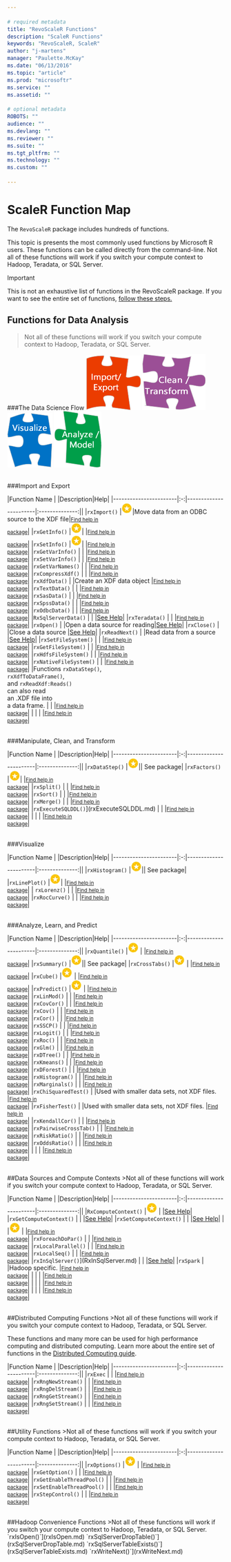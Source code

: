 ```yaml
---

# required metadata
title: "RevoScaleR Functions"
description: "ScaleR Functions"
keywords: "RevoScaleR, ScaleR"
author: "j-martens"
manager: "Paulette.McKay"
ms.date: "06/13/2016"
ms.topic: "article"
ms.prod: "microsoftr"
ms.service: ""
ms.assetid: ""

# optional metadata
ROBOTS: ""
audience: ""
ms.devlang: ""
ms.reviewer: ""
ms.suite: ""
ms.tgt_pltfrm: ""
ms.technology: ""
ms.custom: ""

---
```


# ScaleR Function Map

The `RevoScaleR` package includes hundreds of functions. 

This topic is presents the most commonly used functions by Microsoft R users. These functions can be called directly from the command-line. Not all of these functions will work if you switch your compute context to Hadoop, Teradata, or SQL Server.

>[!IMPORTANT]
>This is not an exhaustive list of functions in the RevoScaleR package. If you want to see the entire set of functions,  [follow these steps.](scaler.md#findmore)


## Functions for Data Analysis

>Not all of these functions will work if you switch your compute context to Hadoop, Teradata, or SQL Server.

###The Data Science Flow
![import](../media/scaler-puzzle1.png)
![import](../media/scaler-puzzle2.png)
![import](../media/scaler-puzzle3.png)
![import](../media/scaler-puzzle4.png)

<br />
###Import and Export


|Function Name          | |Description|Help|
|-----------------------|:-:|-----------------------|:--------------:||
|`rxImport()`       |![top](../media/award.png)|Move data from an ODBC source to the XDF file|<small>[Find help in<br /> package](scaler.md#findmore)</small>|
|`rxGetInfo()`      |![top](../media/award.png)|      |<small>[Find help in<br /> package](scaler.md#findmore)</small>|
|`rxSetInfo()`       |![top](../media/award.png)|      |<small>[Find help in<br /> package](scaler.md#findmore)</small>|
|`rxGetVarInfo()`    | |      |<small>[Find help in<br /> package](scaler.md#findmore)</small>|
|`rxSetVarInfo()`    | |      |<small>[Find help in<br /> package](scaler.md#findmore)</small>|
|`rxGetVarNames()`   | |      |<small>[Find help in<br /> package](scaler.md#findmore)</small>|
|`rxCompressXdf()`   | |      |<small>[Find help in<br /> package](scaler.md#findmore)</small>|
|`rxXdfData()`       | |Create an XDF data object      |<small>[Find help in<br /> package](scaler.md#findmore)</small>|
|`rxTextData()`      | |      |<small>[Find help in<br /> package](scaler.md#findmore)</small>|
|`rxSasData()`      | |      |<small>[Find help in<br /> package](scaler.md#findmore)</small>|
|`rxSpssData()`      | |      |<small>[Find help in<br /> package](scaler.md#findmore)</small>|
|`rxOdbcData()`      | |      |<small>[Find help in<br /> package](scaler.md#findmore)</small>|
|`RxSqlServerData()`    | |      |[See Help](RxSqlServerData.md)|
|`rxTeradata()`     | |      |<small>[Find help in<br /> package](scaler.md#findmore)</small>|
|`rxOpen()`     | |Open a data source for reading|[See Help](rxOpen.md)|
|`rxClose()`      | |Close a data source      |[See Help](rxClose.md)|
|`rxReadNext()`      | |Read data from a source      |[See Help](rxReadNext.md)|
|`rxSetFileSystem()`      | |      |<small>[Find help in<br /> package](scaler.md#findmore)</small>|
|`rxGetFileSystem()`     | |      |<small>[Find help in<br /> package](scaler.md#findmore)</small>|
|`rxHdfsFileSystem()`      | |      |<small>[Find help in<br /> package](scaler.md#findmore)</small>|
|`rxNativeFileSystem()`       | |      |<small>[Find help in<br /> package](scaler.md#findmore)</small>|
|Functions `rxDataStep()`,<br/> `rxXdfToDataFrame()`, <br/>and `rxReadXdf:Reads()`<br/> can also read <br/>an .XDF file into <br/>a data  frame.    | |      |<small>[Find help in<br /> package](scaler.md#findmore)</small>|
|   | |      |<small>[Find help in<br /> package](scaler.md#findmore)</small>|


<br />
###Manipulate, Clean, and Transform

|Function Name          | |Description|Help|
|-----------------------|:-:|-----------------------|:--------------:||
|`rxDataStep()`       |![top](../media/award.png)|| See package|
|`rxFactors()`    |![top](../media/award.png)|      |<small>[Find help in<br /> package](scaler.md#findmore)</small>|
|`rxSplit()`    |  |      |<small>[Find help in<br /> package](scaler.md#findmore)</small>|
|`rxSort()`      | |      |<small>[Find help in<br /> package](scaler.md#findmore)</small>|
|`rxMerge()`       | |      |<small>[Find help in<br /> package](scaler.md#findmore)</small>|
|`rxExecuteSQLDDL()`](rxExecuteSQLDDL.md)    |  |      |<small>[Find help in<br /> package](scaler.md#findmore)</small>|
|   | |      |<small>[Find help in<br /> package](scaler.md#findmore)</small>|


<br />
###Visualize

|Function Name          | |Description|Help|
|-----------------------|:-:|-----------------------|:--------------:||
|`rxHistogram()`       |![top](../media/award.png)|| See package|
|`rxLinePlot()`  |![top](../media/award.png)|      |<small>[Find help in<br /> package](scaler.md#findmore)</small>|
| `rxLorenz()`      | |      |<small>[Find help in<br /> package](scaler.md#findmore)</small>|
|`rxRocCurve()`  | |      |<small>[Find help in<br /> package](scaler.md#findmore)</small>|



<br />
###Analyze, Learn, and Predict

|Function Name          | |Description|Help|
|-----------------------|:-:|-----------------------|:--------------:||
|`rxQuantile()`  |![top](../media/award.png) |      |<small>[Find help in<br /> package](scaler.md#findmore)</small>|
|`rxSummary()`       |![top](../media/award.png)|| See package|
|`rxCrossTabs()`      |![top](../media/award.png) |      |<small>[Find help in<br /> package](scaler.md#findmore)</small>|
|`rxCube()`  |![top](../media/award.png) |      |<small>[Find help in<br /> package](scaler.md#findmore)</small>|
|`rxPredict()`   |![top](../media/award.png) |      |<small>[Find help in<br /> package](scaler.md#findmore)</small>|
|`rxLinMod()`   | |      |<small>[Find help in<br /> package](scaler.md#findmore)</small>|
|`rxCovCor()`   | |      |<small>[Find help in<br /> package](scaler.md#findmore)</small>|
|`rxCov()`   | |      |<small>[Find help in<br /> package](scaler.md#findmore)</small>|
|`rxCor()`    | |      |<small>[Find help in<br /> package](scaler.md#findmore)</small>|
|`rxSSCP()`   | |      |<small>[Find help in<br /> package](scaler.md#findmore)</small>|
|`rxLogit()`   | |      |<small>[Find help in<br /> package](scaler.md#findmore)</small>|
|`rxRoc()`   | |      |<small>[Find help in<br /> package](scaler.md#findmore)</small>|
|`rxGlm()`   | |      |<small>[Find help in<br /> package](scaler.md#findmore)</small>|
|`rxDTree()`   | |      |<small>[Find help in<br /> package](scaler.md#findmore)</small>|
|`rxKmeans()`   | |      |<small>[Find help in<br /> package](scaler.md#findmore)</small>|
|`rxDForest()`   | |      |<small>[Find help in<br /> package](scaler.md#findmore)</small>|
|`rxHistogram()`   | |      |<small>[Find help in<br /> package](scaler.md#findmore)</small>|
|`rxMarginals()`   | |      |<small>[Find help in<br /> package](scaler.md#findmore)</small>|
|`rxChiSquaredTest()`    | |Used with smaller data sets, not XDF files.       |<small>[Find help in<br /> package](scaler.md#findmore)</small>|
|`rxFisherTest()`   | |Used with smaller data sets, not XDF files.      |<small>[Find help in<br /> package](scaler.md#findmore)</small>|
|`rxKendallCor()`   | |      |<small>[Find help in<br /> package](scaler.md#findmore)</small>|
|`rxPairwiseCrossTab()`   | |      |<small>[Find help in<br /> package](scaler.md#findmore)</small>|
|`rxRiskRatio()`    | |      |<small>[Find help in<br /> package](scaler.md#findmore)</small>|
|`rxOddsRatio()`   | |      |<small>[Find help in<br /> package](scaler.md#findmore)</small>|
|   | |      |<small>[Find help in<br /> package](scaler.md#findmore)</small>|





<br />
##Data Sources and Compute Contexts
>Not all of these functions will work if you switch your compute context to Hadoop, Teradata, or SQL Server.

|Function Name          | |Description|Help|
|-----------------------|:-:|-----------------------|:--------------:||
|`RxComputeContext()`  |![top](../media/award.png) |      |[See Help](RxComputeContext.md)|
|`rxGetComputeContext()`   | |      |[See Help](rxGetComputeContext.md)|
|`rxSetComputeContext()`  | |      |[See Help](rxSetComputeContext.md)|
|  |![top](../media/award.png) |      |<small>[Find help in<br /> package](scaler.md#findmore)</small>|
|`rxForeachDoPar()`   | |      |<small>[Find help in<br /> package](scaler.md#findmore)</small>|
|`rxLocalParallel()`   | |      |<small>[Find help in<br /> package](scaler.md#findmore)</small>|
|`rxLocalSeq()`   | |      |<small>[Find help in<br /> package](scaler.md#findmore)</small>|
|`rxInSqlServer()`](RxInSqlServer.md)   | |      |[See help](RxInSqlServer.md)|
|`rxSpark`   |  |Hadoop specific.      |<small>[Find help in<br /> package](scaler.md#findmore)</small>|
|   | |      |<small>[Find help in<br /> package](scaler.md#findmore)</small>|
|   | |      |<small>[Find help in<br /> package](scaler.md#findmore)</small>|
|   | |      |<small>[Find help in<br /> package](scaler.md#findmore)</small>|

<br />
##Distributed Computing Functions
>Not all of these functions will work if you switch your compute context to Hadoop, Teradata, or SQL Server.

These functions and many more can be used for high performance computing and distributed computing. Learn more about the entire set of functions in the [Distributed Computing guide](../scaler-distributed-computing.md).

|Function Name          | |Description|Help|
|-----------------------|:-:|-----------------------|:--------------:||
|`rxExec`  | |      |<small>[Find help in<br /> package](scaler.md#findmore)</small>|
|`rxRngNewStream()`   | |      |<small>[Find help in<br /> package](scaler.md#findmore)</small>|
|`rxRngDelStream()`   | |      |<small>[Find help in<br /> package](scaler.md#findmore)</small>|
|`rxRngGetStream()`   | |      |<small>[Find help in<br /> package](scaler.md#findmore)</small>|
|`rxRngSetStream()`   | |      |<small>[Find help in<br /> package](scaler.md#findmore)</small>|

 
<br />
##Utility Functions
>Not all of these functions will work if you switch your compute context to Hadoop, Teradata, or SQL Server.

|Function Name          | |Description|Help|
|-----------------------|:-:|-----------------------|:--------------:||
|`rxOptions()`  |![top](../media/award.png) |      |<small>[Find help in<br /> package](scaler.md#findmore)</small>|
|`rxGetOption()`   | |      |<small>[Find help in<br /> package](scaler.md#findmore)</small>|
|`rxGetEnableThreadPool()`   | |      |<small>[Find help in<br /> package](scaler.md#findmore)</small>|
|`rxSetEnableThreadPool()`   | |      |<small>[Find help in<br /> package](scaler.md#findmore)</small>|
|`rxStepControl()`   | |      |<small>[Find help in<br /> package](scaler.md#findmore)</small>|

 
<br />
##Hadoop Convenience Functions
>Not all of these functions will work if you switch your compute context to Hadoop, Teradata, or SQL Server.



<br>
`rxIsOpen()`](rxIsOpen.md)
`rxSqlServerDropTable()`](rxSqlServerDropTable.md)     
`rxSqlServerTableExists()`](rxSqlServerTableExists.md)
`rxWriteNext()`](rxWriteNext.md)
<br>